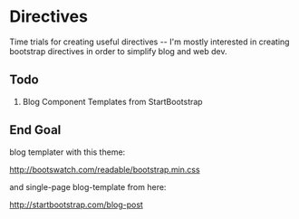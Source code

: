 Directives
==========


Time trials for creating useful directives -- I'm mostly interested in creating bootstrap directives in order to simplify blog and web dev.


Todo
----

1. Blog Component Templates from StartBootstrap





End Goal
--------

blog templater with this theme:

http://bootswatch.com/readable/bootstrap.min.css


and single-page blog-template from here:

http://startbootstrap.com/blog-post
